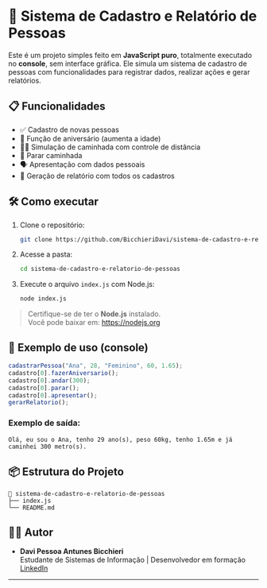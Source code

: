 # 👥 Sistema de Cadastro e Relatório de Pessoas

Este é um projeto simples feito em **JavaScript puro**, totalmente executado no **console**, sem interface gráfica. Ele simula um sistema de cadastro de pessoas com funcionalidades para registrar dados, realizar ações e gerar relatórios.

## 📋 Funcionalidades

- ✅ Cadastro de novas pessoas
- 🎂 Função de aniversário (aumenta a idade)
- 🚶‍♂️ Simulação de caminhada com controle de distância
- 🛑 Parar caminhada
- 🗣 Apresentação com dados pessoais
- 📄 Geração de relatório com todos os cadastros

## 🛠 Como executar

1. Clone o repositório:

   ```bash
   git clone https://github.com/BicchieriDavi/sistema-de-cadastro-e-relatorio-de-pessoas.git
   ```

2. Acesse a pasta:

   ```bash
   cd sistema-de-cadastro-e-relatorio-de-pessoas
   ```

3. Execute o arquivo `index.js` com Node.js:
   ```bash
   node index.js
   ```

> Certifique-se de ter o **Node.js** instalado.  
> Você pode baixar em: https://nodejs.org

## 🧠 Exemplo de uso (console)

```js
cadastrarPessoa("Ana", 28, "Feminino", 60, 1.65);
cadastro[0].fazerAniversario();
cadastro[0].andar(300);
cadastro[0].parar();
cadastro[0].apresentar();
gerarRelatorio();
```

### Exemplo de saída:

```
Olá, eu sou o Ana, tenho 29 ano(s), peso 60kg, tenho 1.65m e já caminhei 300 metro(s).
```

## 📦 Estrutura do Projeto

```
📁 sistema-de-cadastro-e-relatorio-de-pessoas
├── index.js
└── README.md
```

## 👨‍💻 Autor

- **Davi Pessoa Antunes Bicchieri**  
  Estudante de Sistemas de Informação | Desenvolvedor em formação  
  [LinkedIn](https://www.linkedin.com/in/bicchieridavi)

---
